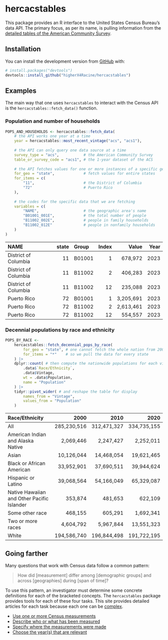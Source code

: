 
<!-- README.md is generated from README.Rmd. Please edit that file -->

# hercacstables

This package provides an R interface to the United States Census
Bureau’s data API. The primary focus, as per its name, is pulling
information from the [detailed tables of the American Community
Survey](https://www.census.gov/programs-surveys/acs/data/data-tables.html).

<!-- badges: start -->
<!-- badges: end -->

## Installation

You can install the development version from
[GitHub](https://github.com/) with:

``` r
# install.packages("devtools")
devtools::install_github("higherX4Racine/hercacstables")
```

## Examples

The main way that one uses `hercacstables` to interact with the Census
API is the `hercacstables::fetch_data()` function.

### Population and number of households

``` r
POPS_AND_HOUSEHOLDS <- hercacstables::fetch_data(
    # the API works one year at a time
    year = hercacstables::most_recent_vintage("acs", "acs1"),
    
    # the API can only query one data source at a time
    survey_type = "acs",           # the American Community Survey
    table_or_survey_code = "acs1", # the 1-year dataset of the ACS
    
    # the API fetches values for one or more instances of a specific geography
    for_geo = "state",             # fetch values for entire states
    for_items = c(
        "11",                      # the District of Columbia
        "72"                       # Puerto Rico
    ),
    
    # the codes for the specific data that we are fetching
    variables = c(
        "NAME",                    # the geographic area's name
        "B01001_001E",             # the total number of people
        "B11002_002E",             # people in family households
        "B11002_012E"              # people in nonfamily households
    )
)
```

| NAME                 | state | Group  | Index |     Value | Year |
|:---------------------|------:|:-------|------:|----------:|-----:|
| District of Columbia |    11 | B01001 |     1 |   678,972 | 2023 |
| District of Columbia |    11 | B11002 |     2 |   406,283 | 2023 |
| District of Columbia |    11 | B11002 |    12 |   235,088 | 2023 |
| Puerto Rico          |    72 | B01001 |     1 | 3,205,691 | 2023 |
| Puerto Rico          |    72 | B11002 |     2 | 2,613,461 | 2023 |
| Puerto Rico          |    72 | B11002 |    12 |   554,557 | 2023 |

### Decennial populations by race and ethnicity

``` r
POPS_BY_RACE <-
    hercacstables::fetch_decennial_pops_by_race(
        for_geo = "state", # one cannot fetch the whole nation from 2000 or 2010
        for_items = "*"    # so we pull the data for every state
    ) |>
    dplyr::count( # then compute the nationwide populations for each vintage
        .data$`Race/Ethnicity`,
        .data$Vintage,
        wt = .data$Population,
        name = "Population"
    ) |>
    tidyr::pivot_wider( # and reshape the table for display
        names_from = "Vintage",
        values_from = "Population"
    )
```

| Race/Ethnicity | 2000 | 2010 | 2020 |
|:---|---:|---:|---:|
| All | 285,230,516 | 312,471,327 | 334,735,155 |
| American Indian and Alaska Native | 2,069,446 | 2,247,427 | 2,252,011 |
| Asian | 10,126,044 | 14,468,054 | 19,621,465 |
| Black or African American | 33,952,901 | 37,690,511 | 39,944,624 |
| Hispanic or Latino | 39,068,564 | 54,166,049 | 65,329,087 |
| Native Hawaiian and Other Pacific Islander | 353,874 | 481,653 | 622,109 |
| Some other race | 468,155 | 605,291 | 1,692,341 |
| Two or more races | 4,604,792 | 5,967,844 | 13,551,323 |
| White | 194,586,740 | 196,844,498 | 191,722,195 |

## Going farther

Many questions that work with Census data follow a common pattern:

> How did \[measurement\] differ among \[demographic groups\] and across
> \[geographies\] during \[span of time\]?

To use this pattern, an investigator must determine some concrete
definitions for each of the bracketed concepts. The `hercacstables`
package provides tools for each of these four tasks. This site provides
detailed articles for each task because each one can be
[complex](https://www.census.gov/data/developers/guidance/api-user-guide.Core_Concepts.html).

- [Use one or more Census
  measurements](articles/determine_measurement.html)
- [Describe who or what has been
  measured](articles/determine_demographies.html)
- [Specify where the measurements were
  made](articles/determine_geographies.html)
- [Choose the year(s) that are
  relevant](articles/determine_timeframes.html)
